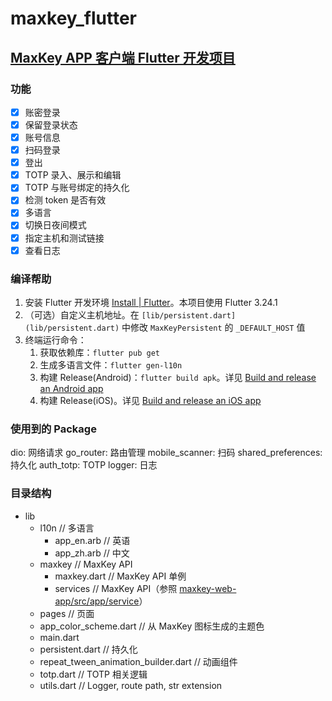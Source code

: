# maxkey_flutter

## [MaxKey APP 客户端 Flutter 开发项目](https://summer-ospp.ac.cn/org/prodetail/24f420154?lang=zh&list=pro)

### 功能
- [x] 账密登录
- [x] 保留登录状态
- [x] 账号信息
- [x] 扫码登录
- [x] 登出
- [x] TOTP 录入、展示和编辑
- [x] TOTP 与账号绑定的持久化
- [x] 检测 token 是否有效
- [x] 多语言
- [x] 切换日夜间模式
- [x] 指定主机和测试链接
- [x] 查看日志

### 编译帮助
1. 安装 Flutter 开发环境 [Install | Flutter](https://docs.flutter.dev/get-started/install)。本项目使用 Flutter 3.24.1
2. （可选）自定义主机地址。在 `[lib/persistent.dart](lib/persistent.dart)` 中修改 `MaxKeyPersistent` 的 `_DEFAULT_HOST` 值
3. 终端运行命令：
   1. 获取依赖库：`flutter pub get`
   2. 生成多语言文件：`flutter gen-l10n`
   3. 构建 Release(Android)：`flutter build apk`。详见 [Build and release an Android app](https://docs.flutter.dev/deployment/android)
   4. 构建 Release(iOS)。详见 [Build and release an iOS app](https://docs.flutter.dev/deployment/ios)

### 使用到的 Package
  dio: 网络请求
  go_router: 路由管理
  mobile_scanner: 扫码
  shared_preferences: 持久化
  auth_totp: TOTP
  logger: 日志

### 目录结构
- lib
  - l10n // 多语言
    - app_en.arb // 英语
    - app_zh.arb // 中文
  - maxkey // MaxKey API
    - maxkey.dart // MaxKey API 单例
    - services // MaxKey API（参照 [maxkey-web-app/src/app/service](https://gitee.com/dromara/MaxKey/tree/main/maxkey-web-frontend/maxkey-web-app/src/app/service)）
  - pages // 页面
  - app_color_scheme.dart // 从 MaxKey 图标生成的主题色
  - main.dart
  - persistent.dart // 持久化
  - repeat_tween_animation_builder.dart // 动画组件
  - totp.dart // TOTP 相关逻辑
  - utils.dart // Logger, route path, str extension